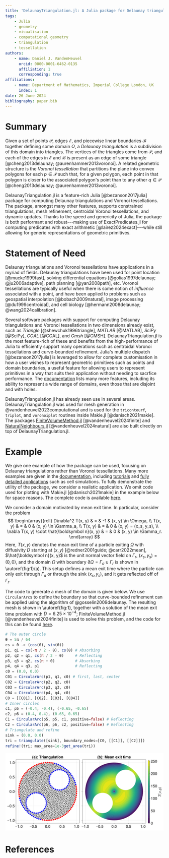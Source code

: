 ```yaml
---
title: 'DelaunayTriangulation.jl: A Julia package for Delaunay triangulations and Voronoi tessellations in the plane'
tags:
    - Julia
    - geometry
    - visualisation
    - computational geometry
    - triangulation
    - tessellation
authors:
    - name: Daniel J. VandenHeuvel
      orcid: 0000-0001-6462-0135
      affiliation: 1
      corresponding: true
affiliations:
    - name: Department of Mathematics, Imperial College London, UK
      index: 1
date: 26 June 2024
bibliography: paper.bib
---
```


# Summary 

Given a set of points $\mathcal P$, edges $\mathcal E$, and piecewise linear boundaries $\mathcal B$ together defining some domain $\Omega$, a _Delaunay triangulation_ is a subdivision of this domain into triangles. The vertices of the triangles come from $\mathcal P$, and each of the edges in $\mathcal E$ and $\mathcal B$ is present as an edge of some triangle [@cheng2013delaunay; @aurenhammer2013voronoi]. A related geometric structure is the _Voronoi tessellation_ that partitions the plane into convex polygons for each $p \in \mathcal P$ such that, for a given polygon, each point in that polygon is closer to the associated polygon's point than to any other $q \in \mathcal P$ [@cheng2013delaunay; @aurenhammer2013voronoi].

DelaunayTriangulation.jl is a feature-rich Julia [@bezanson2017julia] package for computing Delaunay triangulations and Voronoi tessellations. The package, amongst many other features, supports constrained triangulations, mesh refinement, centroidal Voronoi tessellations, and dynamic updates. Thanks to the speed and genericity of Julia, the package is both performant and robust---making use of ExactPredicates.jl for computing predicates with exact arithmetic [@lairez2024exact]---while still allowing for generic representations of geometric primitives.

# Statement of Need 

Delaunay triangulations and Voronoi tessellations have applications in a myriad of fields. Delaunay triangulations have been used for point location [@mucke1999fast], solving differential equations [@golias1997delaunay; @ju2006adaptive], path planning [@yan2008path], etc. Voronoi tessellations are typically useful when there is some notion of _influence_ associated with a point, and have been applied to problems such as geospatial interpolation [@bobach2009natural], image processing [@du1999centroidal], and cell biology [@hermann2008delaunay; @wang2024calibration].

Several software packages with support for computing Delaunay triangulations and Voronoi tessellations in two dimensions already exist, such as _Triangle_ [@shewchuk1996triangle], _MATLAB_ [@MATLAB], _SciPy_ [@SciPy], _CGAL_ [@CGAL], and _Gmsh_ [@GMSH]. DelaunayTriangulation.jl is the most feature-rich of these and benefits from the high-performance of Julia to efficiently support many operations such as centroidal Voronoi tessellations and curve-bounded refinement. Julia's multiple dispatch [@bezanson2017julia] 
is leveraged to allow for complete customisation in how a user wishes to represent geometric primitives such as points and domain boundaries, a useful feature for allowing users to represent primitives in a way that suits their application without needing to sacrfice performance. The [documentation](https://juliageometry.github.io/DelaunayTriangulation.jl/stable/) lists many more features, including its ability to represent a wide range of domains, even those that are disjoint and with holes. 

DelaunayTriangulation.jl has already seen use in several areas. DelaunayTriangulation.jl was used for mesh generation in @vandenheuvel2023computational and is used for the `tricontourf`, `triplot`, and `voronoiplot` routines inside Makie.jl [@danisch2021makie]. The packages [FiniteVolumeMethod.jl](https://github.com/SciML/FiniteVolumeMethod.jl) [@vandenheuvel2024finite] and [NaturalNeighbours.jl](https://github.com/DanielVandH/NaturalNeighbours.jl) [@vandenheuvel2024natural] are also built directly on top of DelaunayTriangulation.jl. 

# Example

We give one example of how the package can be used, focusing on Delaunay triangulations rather than Voronoi tessellations. Many more examples are given in the [documentation](https://juliageometry.github.io/DelaunayTriangulation.jl/stable/), including [tutorials](https://juliageometry.github.io/DelaunayTriangulation.jl/stable/tutorials/overview/) and [fully detailed applications](https://juliageometry.github.io/DelaunayTriangulation.jl/stable/applications/overview/) such as cell simulations. To fully demonstrate the utility of the package, we consider a realistic application. We omit code used for plotting with Makie.jl [@danisch2021makie] in the example below for space reasons. The complete code is available [here](https://github.com/JuliaGeometry/DelaunayTriangulation.jl/blob/paper/paper/paper.jl).

We consider a domain motivated by mean exit time. In particular, consider the problem
$$
\begin{array}{rcll}
D\nabla^2 T(x, y) & = & -1 & (x, y) \in \Omega, \\
T(x, y) & = & 0 & (x, y) \in \Gamma_a, \\
T(x, y) & = & 0 & (x, y) = (x_s, y_s), \\
\nabla T(x, y) \cdot \hat{\boldsymbol n}(x, y) & = & 0 & (x, y) \in \Gamma_r. 
\end{array}
$$
Here, $T(x, y)$ denotes the mean exit time of a particle exiting $\Omega$ with diffusivity $D$ starting at $(x, y)$ [@redner2001guide; @carr2022mean], $\hat{\boldsymbol n}(x, y)$ is the unit normal vector field on $\Gamma_r$, $(x_s, y_s) = (0, 0)$, and the domain $\Omega$ with boundary $\partial\Omega = \Gamma_a \cup \Gamma_r$ is shown in \autoref{fig:1}(a). This setup defines a mean exit time where the particle can only exit through $\Gamma_a$ or through the sink $(x_s, y_s)$, and it gets reflected off of $\Gamma_r$.

The code to generate a mesh of the domain is given below. We use `CircularArc`s to define the boundary so that curve-bounded refinement can be applied using the algorithm of @gosselin2009delaunay. The resulting mesh is shown in \autoref{fig:1}, together with a solution of the mean exit time problem with $D = 6.25 \times 10^{-4}$; FiniteVolumeMethod.jl [@vandenheuvel2024finite] is used to solve this problem, and the code for this can be found [here](https://github.com/JuliaGeometry/DelaunayTriangulation.jl/blob/paper/paper/paper.jl).

```julia
# The outer circle
θ = 5π / 64
cs = θ -> (cos(θ), sin(θ))
p1, q1 = cs(-π / 2 - θ), cs(θ) # Absorbing 
p2, q2 = q1, cs(π / 2 - θ)     # Reflecting 
p3, q3 = q2, cs(π + θ)         # Absorbing 
p4, q4 = q3, p1                # Reflecting
c0 = (0.0, 0.0)
C01 = CircularArc(p1, q1, c0) # first, last, center
C02 = CircularArc(p2, q2, c0)
C03 = CircularArc(p3, q3, c0)
C04 = CircularArc(p4, q4, c0)
C0 = [[C01], [C02], [C03], [C04]]
# Inner circles
c1, p5 = (-0.4, -0.4), (-0.65, -0.65)
c2, p6 = (0.4, 0.4), (0.65, 0.65)
C1 = CircularArc(p5, p5, c1, positive=false) # Reflecting
C2 = CircularArc(p6, p6, c2, positive=false) # Reflecting
# Triangulate and refine
sink = (0.0, 0.0)
tri = triangulate([sink], boundary_nodes=[C0, [[C1]], [[C2]]])
refine!(tri; max_area=1e-3get_area(tri))
```

![(a) The generated mesh using DelaunayTriangulation.jl for the mean exit time domain. The red dots along the boundary define the absorbing part of the boundary, $\Gamma_a$, and the blue dots define the reflecting part, $\Gamma_r$. (b) The solution to the mean exit time problem using the mesh from (a) together with FiniteVolumeMethod.jl [@vandenheuvel2024finite].\label{fig:1}](figure1.png)

# References